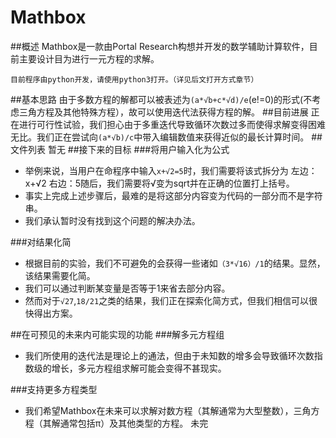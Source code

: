 # Mathbox

##概述
Mathbox是一款由Portal Research构想并开发的数学辅助计算软件，目前主要设计目为进行一元方程的求解。<br>

    目前程序由python开发，请使用python3打开。（详见后文打开方式章节）
    
##基本思路
由于多数方程的解都可以被表述为`(a*√b+c*√d)/e`(e!=0)的形式(不考虑三角方程及其他特殊方程），故可以使用迭代法获得方程的解。
##目前进展
正在进行可行性试验，我们担心由于多重迭代导致循环次数过多而使得求解变得困难无比。我们正在尝试向`(a*√b)/c`中带入编辑数值来获得近似的最长计算时间。
##文件列表
暂无
##接下来的目标
###将用户输入化为公式
* 举例来说，当用户在命程序中输入`x+√2=5`时，我们需要将该式拆分为 左边：x+√2 右边：5随后，我们需要将√变为sqrt并在正确的位置打上括号。
* 事实上完成上述步骤后，最难的是将这部分内容变为代码的一部分而不是字符串。
* 我们承认暂时没有找到这个问题的解决办法。

###对结果化简
* 根据目前的实验，我们不可避免的会获得一些诸如`（3*√16）/1`的结果。显然，该结果需要化简。
* 我们可以通过判断某变量是否等于1来省去部分内容。
* 然而对于`√27`,`18/21`之类的结果，我们正在探索化简方式，但我们相信可以很快得出方案。

##在可预见的未来内可能实现的功能
###解多元方程组
* 我们所使用的迭代法是理论上的通法，但由于未知数的增多会导致循环次数指数级的增长，多元方程组求解可能会变得不甚现实。

###支持更多方程类型
* 我们希望Mathbox在未来可以求解对数方程（其解通常为大型整数），三角方程（其解通常包括π）及其他类型的方程。
未完

